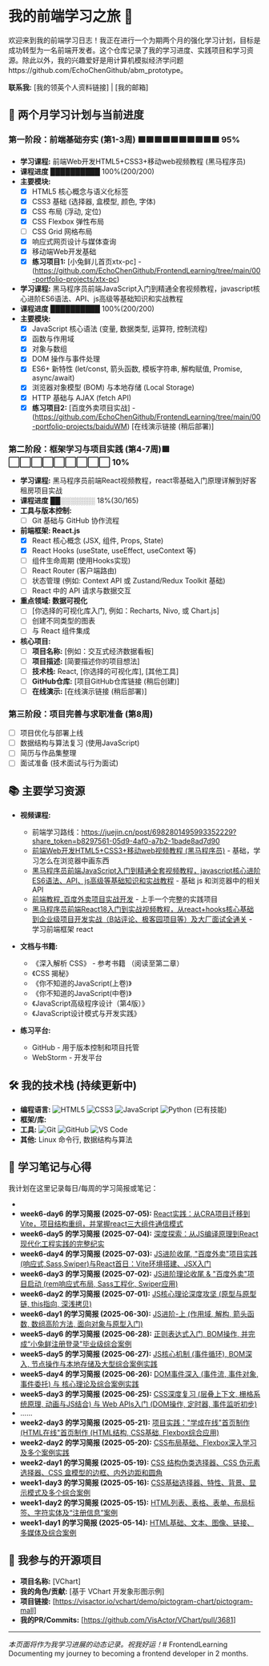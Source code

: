 # 我的前端学习之旅 🚀

欢迎来到我的前端学习日志！我正在进行一个为期两个月的强化学习计划，目标是成功转型为一名前端开发者。这个仓库记录了我的学习进度、实践项目和学习资源。除此以外，我的兴趣爱好是用计算机模拟经济学问题https://github.com/EchoChenGithub/abm_prototype。

**联系我:** [我的领英个人资料链接] | [我的邮箱]

## 🎯 两个月学习计划与当前进度

### 第一阶段：前端基础夯实 (第1-3周)  🟩🟩🟩🟩🟩🟩🟩🟩🟩🟩 95%
*   **学习课程:** 前端Web开发HTML5+CSS3+移动web视频教程 (黑马程序员)
*   **课程进度** ██████████ 100%(200/200)
*   **主要模块:**
    *   [x] HTML5 核心概念与语义化标签
    *   [x] CSS3 基础 (选择器, 盒模型, 颜色, 字体)
    *   [x] CSS 布局 (浮动, 定位)
    *   [x] CSS Flexbox 弹性布局
    *   [ ] CSS Grid 网格布局
    *   [x] 响应式网页设计与媒体查询
    *   [x] 移动端Web开发基础
    *   [x] **练习项目1:** [小兔鲜儿首页xtx-pc] - (https://github.com/EchoChenGithub/FrontendLearning/tree/main/00-portfolio-projects/xtx-pc)
            
*   **学习课程:** 黑马程序员前端JavaScript入门到精通全套视频教程，javascript核心进阶ES6语法、API、js高级等基础知识和实战教程
*   **课程进度** ██████████ 100%(200/200)
*   **主要模块:**
    *   [x] JavaScript 核心语法 (变量, 数据类型, 运算符, 控制流程)
    *   [x] 函数与作用域
    *   [x] 对象与数组
    *   [x] DOM 操作与事件处理
    *   [x] ES6+ 新特性 (let/const, 箭头函数, 模板字符串, 解构赋值, Promise, async/await)
    *   [x] 浏览器对象模型 (BOM) 与本地存储 (Local Storage)
    *   [x] HTTP 基础与 AJAX (fetch API)
    *   [x] **练习项目2:** [百度外卖项目实战] - (https://github.com/EchoChenGithub/FrontendLearning/tree/main/00-portfolio-projects/baiduWM) [在线演示链接 (稍后部署)]

### 第二阶段：框架学习与项目实践 (第4-7周)🟩⬜⬜⬜⬜⬜⬜⬜⬜⬜ 10%
*   **学习课程:** 黑马程序员前端React视频教程，react零基础入门原理详解到好客租房项目实战
*   **课程进度** ██░░░░░░░ 18%(30/165)
*   **工具与版本控制:**
    *   [ ] Git 基础与 GitHub 协作流程
*   **前端框架: React.js**
    *   [x] React 核心概念 (JSX, 组件, Props, State)
    *   [x] React Hooks (useState, useEffect, useContext 等)
    *   [ ] 组件生命周期 (使用Hooks实现)
    *   [ ] React Router (客户端路由)
    *   [ ] 状态管理 (例如: Context API 或 Zustand/Redux Toolkit 基础)
    *   [ ] React 中的 API 请求与数据交互
*   **重点领域: 数据可视化**
    *   [ ] [你选择的可视化库入门, 例如：Recharts, Nivo, 或 Chart.js]
    *   [ ] 创建不同类型的图表
    *   [ ] 与 React 组件集成
*   **核心项目:**
    *   [ ] **项目名称:** [例如：交互式经济数据看板]
    *   [ ] **项目描述:** [简要描述你的项目想法]
    *   [ ] **技术栈:** React, [你选择的可视化库], [其他工具]
    *   [ ] **GitHub仓库:** [项目GitHub仓库链接 (稍后创建)]
    *   [ ] **在线演示:** [在线演示链接 (稍后部署)]

### 第三阶段：项目完善与求职准备 (第8周)
*   [ ] 项目优化与部署上线
*   [ ] 数据结构与算法复习 (使用JavaScript)
*   [ ] 简历与作品集整理
*   [ ] 面试准备 (技术面试与行为面试)

## 📚 主要学习资源

*   **视频课程:**
    *   前端学习路线：https://juejin.cn/post/6982801495993352229?share_token=b8297561-05d9-4af0-a7b2-1bade8ad7d90
    *   [前端Web开发HTML5+CSS3+移动web视频教程 (黑马程序员)](https://www.bilibili.com/video/BV1kM4y127Li?buvid=XUA0035AF28F3800F042A080C5A0813C5AB75&from_spmid=main.space-contribution.0.0&is_story_h5=false&mid=je%2FYBeRdWoAUraXta5xyZA%3D%3D&plat_id=114&share_from=ugc&share_medium=android&share_plat=android&share_session_id=79b92286-32ce-4f9a-b1a6-b97b8284da6b&share_source=WEIXIN&share_tag=s_i&spmid=united.player-video-detail.0.0&timestamp=1746622820&unique_k=ZOPa0cf&up_id=37974444&vd_source=524015b80a727597d3f2d480dff48809) - 基础，学习怎么在浏览器中画东西
    *   [黑马程序员前端JavaScript入门到精通全套视频教程，javascript核心进阶ES6语法、API、js高级等基础知识和实战教程](https://www.bilibili.com/video/BV1Y84y1L7Nn/?vd_source=524015b80a727597d3f2d480dff48809) - 基础 js 和浏览器中的相关 API
    *   [前端教程_百度外卖项目实战开发](https://www.bilibili.com/video/BV1nx411E7Rh?buvid=XUA0035AF28F3800F042A080C5A0813C5AB75&from_spmid=main.space-contribution.0.0&is_story_h5=false&mid=je%2FYBeRdWoAUraXta5xyZA%3D%3D&plat_id=114&share_from=ugc&share_medium=android&share_plat=android&share_session_id=e4d39fe9-0b29-427c-b1cb-cd80ece39ac8&share_source=WEIXIN&share_tag=s_i&spmid=united.player-video-detail.0.0&timestamp=1746623176&unique_k=cKSPSif&up_id=37974444&vd_source=524015b80a727597d3f2d480dff48809) - 上手一个完整的实践项目
    *   [黑马程序员前端React18入门到实战视频教程，从react+hooks核心基础到企业级项目开发实战（B站评论、极客园项目等）及大厂面试全通关](https://www.bilibili.com/video/BV1ZB4y1Z7o8?buvid=XUC4DC8CDCD399337475901436DDA55A0083A&from_spmid=search.search-result.0.0&is_story_h5=false&mid=je%2FYBeRdWoAUraXta5xyZA%3D%3D&plat_id=116&share_from=ugc&share_medium=android&share_plat=android&share_session_id=c5721549-7a26-4887-897d-199f6556d4db&share_source=WEIXIN&share_tag=s_i&spmid=united.player-video-detail.0.0&timestamp=1751435973&unique_k=rTXIJJn&up_id=37974444&vd_source=524015b80a727597d3f2d480dff48809&spm_id_from=333.788.videopod.episodes) - 学习前端框架 react
*   **文档与书籍:**
    *   《深入解析 CSS》 - 参考书籍 （阅读至第二章）
    *   《CSS 揭秘》
    *   《你不知道的JavaScript(上卷)》
    *   《你不知道的JavaScript(中卷)》
    *   《JavaScript高级程序设计（第4版）》
    *   《JavaScript设计模式与开发实践》

*   **练习平台:**
    *   GitHub - 用于版本控制和项目托管
    *   WebStorm - 开发平台

## 🛠️ 我的技术栈 (持续更新中)

*   **编程语言:** ![HTML5](https://img.shields.io/badge/html5-%23E34F26.svg?style=flat-square&logo=html5&logoColor=white) ![CSS3](https://img.shields.io/badge/css3-%231572B6.svg?style=flat-square&logo=css3&logoColor=white) ![JavaScript](https://img.shields.io/badge/javascript-%23323330.svg?style=flat-square&logo=javascript&logoColor=%23F7DF1E) ![Python](https://img.shields.io/badge/python-3776AB?style=flat-square&logo=python&logoColor=white) (已有技能)
*   **框架/库:** 
*   **工具:** ![Git](https://img.shields.io/badge/git-%23F05033.svg?style=flat-square&logo=git&logoColor=white) ![GitHub](https://img.shields.io/badge/github-%23121011.svg?style=flat-square&logo=github&logoColor=white) ![VS Code](https://img.shields.io/badge/VS%20Code-0078d7.svg?style=flat-square&logo=visual-studio-code&logoColor=white)
*   **其他:** Linux 命令行, 数据结构与算法

## 📝 学习笔记与心得

我计划在这里记录每日/每周的学习简报或笔记：
*   <!-- 新的日志会添加到这里 -->
*   **week6-day6 的学习简报 (2025-07-05):** [React实践：从CRA项目迁移到Vite，项目结构重组，并掌握react三大组件通信模式](./learning_logs/week6-day6.md)
*   **week6-day5 的学习简报 (2025-07-04):** [深度探索：从JS编译原理到React现代化工程实践的完整纪实](./learning_logs/week6-day5.md)
*   **week6-day4 的学习简报 (2025-07-03):** [JS进阶收尾, "百度外卖"项目实践(响应式,Sass,Swiper)与React首日：Vite环境搭建、JSX入门](./learning_logs/week6-day4.md)
*   **week6-day3 的学习简报 (2025-07-02):** [JS进阶理论收尾 & "百度外卖"项目启动 (rem响应式布局, Sass工程化, Swiper应用)](./learning_logs/week6-day3.md)
*   **week6-day2 的学习简报 (2025-07-01):** [JS核心理论深度攻坚 (原型与原型链, this指向, 深浅拷贝)](./learning_logs/week6-day2.md)
*   **week6-day1 的学习简报 (2025-06-30):** [JS进阶-上 (作用域, 解构, 箭头函数, 数组高阶方法, 面向对象与原型入门)](./learning_logs/week6-day1.md)
*   **week5-day6 的学习简报 (2025-06-28):** [正则表达式入门, BOM操作, 并完成“小兔鲜注册登录”毕业级综合案例](./learning_logs/week5-day6.md)
*   **week5-day5 的学习简报 (2025-06-27):** [JS核心机制 (事件循环), BOM深入, 节点操作与本地存储及大型综合案例实践](./learning_logs/week5-day5.md)
*   **week5-day4 的学习简报 (2025-06-26):** [DOM事件深入 (事件流, 事件对象, 事件委托) 与 核心理论及综合案例实践](./learning_logs/week5-day4.md)
*   **week5-day3 的学习简报 (2025-06-25):** [CSS深度复习 (层叠上下文, 栅格系统原理, 动画与JS结合) 与 Web APIs入门 (DOM操作, 定时器, 事件监听初步)](./learning_logs/week5-day3.md)
*   ......
*   **week2-day3 的学习简报 (2025-05-21):** [项目实践："学成在线"首页制作 (HTML在线"首页制作 (HTML结构, CSS基础, Flexbox综合应用)](./learning_logs/week2-day3.md)
*   **week2-day2 的学习简报 (2025-05-20):** [CSS布局基础、Flexbox深入学习及多个案例实践](./learning_logs/week2-day2.md)
*   **week2-day1 的学习简报 (2025-05-19):** [CSS 结构伪类选择器、CSS 伪元素选择器、CSS 盒模型的边框、内外边距和圆角](./learning_logs/week2-day1.md)
*   **week1-day3 的学习简报 (2025-05-16):** [CSS基础选择器、特性、背景、显示模式及多个综合案例](./learning_logs/week1-day3.md)
*   **week1-day2 的学习简报 (2025-05-15):** [HTML列表、表格、表单、布局标签、字符实体及“注册信息”案例](./learning_logs/week1-day2.md)
*   **week1-day1 的学习简报 (2025-05-14):** [HTML基础、文本、图像、链接、多媒体及综合案例](./learning_logs/week1-day1.md)


## 🌱 我参与的开源项目

*   **项目名称:** [VChart]
*   **我的角色/贡献:** [基于 VChart 开发象形图示例]
*   **项目链接:** [https://visactor.io/vchart/demo/pictogram-chart/pictogram-mall]
*   **我的PR/Commits:** [https://github.com/VisActor/VChart/pull/3681]

---
*本页面将作为我学习进展的动态记录。祝我好运！*# FrontendLearning
Documenting my journey to becoming a frontend developer in 2 months.
